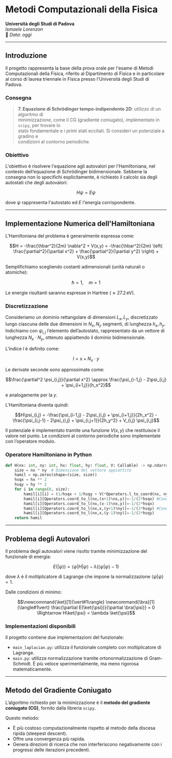 # Metodi Computazionali della Fisica  
**Università degli Studi di Padova**  
*Ismaele Lorenzon*  
📅 _Data: oggi_

---

## Introduzione

Il progetto rappresenta la base della prova orale per l'esame di Metodi Computazionali della Fisica, riferito al Dipartimento di Fisica e in particolare al corso di laurea triennale in Fisica presso l'Università degli Studi di Padova.

### Consegna

> **7. Equazione di Schrödinger tempo-indipendente 2D**: utilizzo di un algoritmo di  
> minimizzazione, come il CG (gradiente coniugato), implementato in `scipy`, per trovare lo  
> stato fondamentale e i primi stati eccitati. Si consideri un potenziale a gradino e  
> condizioni al contorno periodiche.

### Obiettivo

L'obiettivo è risolvere l'equazione agli autovalori per l'Hamiltoniana, nel contesto dell’equazione di Schrödinger bidimensionale. Sebbene la consegna non lo specifichi esplicitamente, è richiesto il calcolo sia degli autostati che degli autovalori:

```math
H\psi = E\psi
```

dove $\psi$ rappresenta l'autostato ed $E$ l'energia corrispondente.

---

## Implementazione Numerica dell'Hamiltoniana

L’Hamiltoniana del problema è generalmente espressa come:

```math
H = -\frac{\hbar^2}{2m} \nabla^2 + V(x,y) = -\frac{\hbar^2}{2m} \left( \frac{\partial^2}{\partial x^2} + \frac{\partial^2}{\partial y^2} \right) + V(x,y)
```

Semplifichiamo scegliendo costanti adimensionali (unità naturali o atomiche):

```math
\hbar = 1, \quad m = 1
```

Le energie risultanti saranno espresse in Hartree ($\approx 27.2\,\text{eV}$).

### Discretizzazione

Consideriamo un dominio rettangolare di dimensioni $L_x, L_y$, discretizzato lungo ciascuna delle due dimensioni in $N_x, N_y$ segmenti, di lunghezza $h_x, h_y$. Indichiamo con $\psi_{i,j}$ l’elemento dell’autostato, rappresentato da un vettore di lunghezza $N_x \cdot N_y$, ottenuto appiattendo il dominio bidimensionale.

L’indice $l$ è definito come:

```math
l = x + N_x \cdot y
```

Le derivate seconde sono approssimate come:

```math
\frac{\partial^2 \psi_{i,j}}{\partial x^2} \approx \frac{\psi_{i-1,j} - 2\psi_{i,j} + \psi_{i+1,j}}{h_x^2}
```

e analogamente per la $y$.

L’Hamiltoniana diventa quindi:

```math
H\psi_{i,j} = -\frac{\psi_{i-1,j} - 2\psi_{i,j} + \psi_{i+1,j}}{2h_x^2}
             - \frac{\psi_{i,j-1} - 2\psi_{i,j} + \psi_{i,j+1}}{2h_y^2}
             + V_{i,j} \psi_{i,j}
```

Il potenziale è implementato tramite una funzione $V(x, y)$ che restituisce il valore nel punto. Le condizioni al contorno periodiche sono implementate con l’operatore modulo.

### Operatore Hamiltoniano in Python

```python
def H(nx: int, ny: int, hx: float, hy: float, V: Callable) -> np.ndarray:
    size = nx * ny  # Dimensione del vettore appiattito
    hamil = np.zeros(shape=(size, size))
    hsqx = hx ** 2
    hsqy = hy ** 2
    for i in range(0, size):
        hamil[i][i] = (1/hsqx + 1/hsqy + V(*Operators.l_to_coord(nx, ny, i), hx, hy))
        hamil[i][Operators.coord_to_l(nx,(x+1)%nx,y)]=-1/(2*hsqx) #Condizioni periodiche sulle x
        hamil[i][Operators.coord_to_l(nx,(x-1)%nx,y)]=-1/(2*hsqx)
        hamil[i][Operators.coord_to_l(nx,x,(y+1)%ny)]=-1/(2*hsqy) #Condizioni periodiche sulle y
        hamil[i][Operators.coord_to_l(nx,x,(y-1)%ny)]=-1/(2*hsqy)
    return hamil
```

---

## Problema degli Autovalori

Il problema degli autovalori viene risolto tramite minimizzazione del funzionale di energia:

```math
\newcommand{\ket}[1]{\vert#1\rangle}
\newcommand{\bra}[1]{\langle#1\vert}
E(\ket{\psi}) = \bra{\psi} H \ket{\psi} - \lambda(\langle \psi|\psi \rangle - 1)
```

dove $\lambda$ è il moltiplicatore di Lagrange che impone la normalizzazione $\langle \psi | \psi \rangle = 1$.

Dalle condizioni di minimo:

```math
\newcommand{\ket}[1]{\vert#1\rangle}
\newcommand{\bra}[1]{\langle#1\vert}
\frac{\partial E(\ket{\psi})}{\partial \bra{\psi}} = 0 \Rightarrow H\ket{\psi} = \lambda \ket{\psi}
```

### Implementazioni disponibili

Il progetto contiene due implementazioni del funzionale:

- `main_laplacian.py`: utilizza il funzionale completo con moltiplicatore di Lagrange.
- `main.py`: utilizza normalizzazione tramite ortonormalizzazione di Gram-Schmidt. È più veloce sperimentalmente, ma meno rigorosa matematicamente.

---

## Metodo del Gradiente Coniugato

L’algoritmo richiesto per la minimizzazione è il **metodo del gradiente coniugato (CG)**, fornito dalla libreria `scipy`.

Questo metodo:

- È più costoso computazionalmente rispetto al metodo della discesa ripida (steepest descent).
- Offre una convergenza più rapida.
- Genera direzioni di ricerca che non interferiscono negativamente con i progressi delle iterazioni precedenti.
